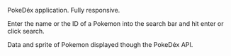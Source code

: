 PokeDéx application.
Fully responsive.

Enter the name or the ID of a Pokemon into the search bar and hit enter or click search.

Data and sprite of Pokemon displayed though the PokeDéx API.

